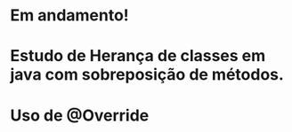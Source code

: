 # Em andamento!
# Estudo de Herança de classes em java com sobreposição de métodos.
# Uso de @Override 
